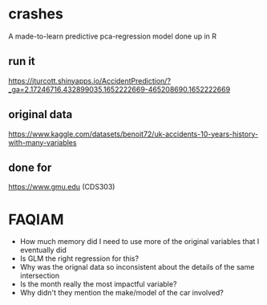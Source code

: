 # crashes
A made-to-learn predictive pca-regression model done up in R

## run it
https://jturcott.shinyapps.io/AccidentPrediction/?_ga=2.17246716.432899035.1652222669-465208690.1652222669

## original data
https://www.kaggle.com/datasets/benoit72/uk-accidents-10-years-history-with-many-variables

## done for
https://www.gmu.edu (CDS303)

# FAQIAM

- How much memory did I need to use more of the original variables that I eventually did
- Is GLM the right regression for this?
- Why was the orignal data so inconsistent about the details of the same intersection
- Is the month really the most impactful variable?
- Why didn't they mention the make/model of the car involved?
